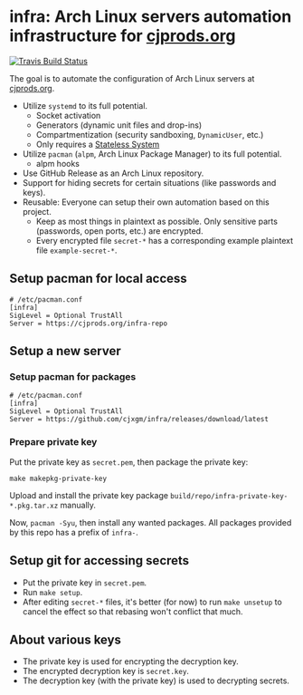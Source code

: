 # infra: Arch Linux servers automation infrastructure for [cjprods.org]
[![Travis Build Status][build-badge]][travis-project]

[cjprods.org]: https://cjprods.org
[build-badge]: https://img.shields.io/travis/cjxgm/infra.svg?style=for-the-badge&logo=travis&maxAge=5
[travis-project]: https://travis-ci.org/cjxgm/infra

The goal is to automate the configuration of Arch Linux servers
at [cjprods.org].

- Utilize `systemd` to its full potential.
  - Socket activation
  - Generators (dynamic unit files and drop-ins)
  - Compartmentization (security sandboxing, `DynamicUser`, etc.)
  - Only requires a [Stateless System]
- Utilize `pacman` (`alpm`, Arch Linux Package Manager) to its full potential.
  - alpm hooks
- Use GitHub Release as an Arch Linux repository.
- Support for hiding secrets for certain situations (like passwords and keys).
- Reusable: Everyone can setup their own automation based on this project.
  - Keep as most things in plaintext as possible.
    Only sensitive parts (passwords, open ports, etc.) are encrypted.
  - Every encrypted file `secret-*` has a corresponding
    example plaintext file `example-secret-*`.

[Stateless System]: http://0pointer.net/blog/projects/stateless.html

## Setup pacman for local access

```
# /etc/pacman.conf
[infra]
SigLevel = Optional TrustAll
Server = https://cjprods.org/infra-repo
```

## Setup a new server

### Setup pacman for packages

```
# /etc/pacman.conf
[infra]
SigLevel = Optional TrustAll
Server = https://github.com/cjxgm/infra/releases/download/latest
```

### Prepare private key

Put the private key as `secret.pem`, then package the private key:

```
make makepkg-private-key
```

Upload and install the private key package `build/repo/infra-private-key-*.pkg.tar.xz` manually.

Now, `pacman -Syu`, then install any wanted packages.
All packages provided by this repo has a prefix of `infra-`.

## Setup git for accessing secrets

- Put the private key in `secret.pem`.
- Run `make setup`.
- After editing `secret-*` files, it's better (for now) to
  run `make unsetup` to cancel the effect
  so that rebasing won't conflict that much.

## About various keys

- The private key is used for encrypting the decryption key.
- The encrypted decryption key is `secret.key`.
- The decryption key (with the private key) is used to decrypting secrets.

